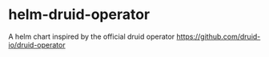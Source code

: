 # helm-druid-operator
A helm chart inspired by the official druid operator https://github.com/druid-io/druid-operator
